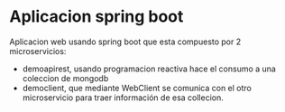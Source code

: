 # Aplicacion spring boot

Aplicacion web usando spring boot que esta compuesto por 2 microservicios:

- demoapirest, usando programacion reactiva hace el consumo a una coleccion de mongodb
- democlient, que mediante WebClient se comunica con el otro microservicio para traer información de esa collecion.
